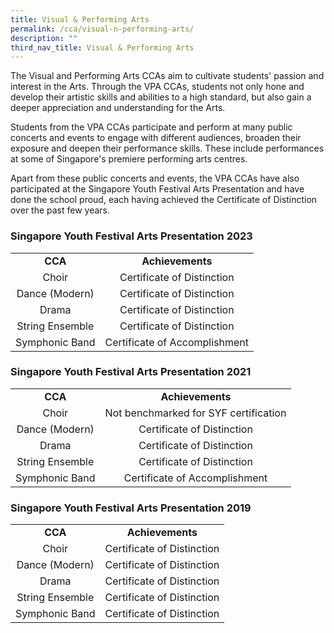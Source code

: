 ```yaml
---
title: Visual & Performing Arts
permalink: /cca/visual-n-performing-arts/
description: ""
third_nav_title: Visual & Performing Arts
---
```

<p>The Visual and Performing Arts CCAs aim to cultivate students' passion and interest in the Arts. Through the VPA CCAs, students not only hone and develop their artistic skills and abilities to a high standard, but also gain a deeper appreciation and understanding for the Arts.</p>
<p>Students from the VPA CCAs participate and perform at many public concerts and events to engage with different audiences, broaden their exposure and deepen their performance skills. These include performances at some of Singapore's premiere performing arts centres.</p>
<p>Apart from these public concerts and events, the VPA CCAs have also participated at the Singapore Youth Festival Arts Presentation and have done the school proud, each having achieved the Certificate of Distinction over the past few years.</p>
<h3>Singapore Youth Festival Arts Presentation 2023</h3>
<table>
<tbody>
<tr>
<td style="text-align: center;"><strong>CCA</strong></td>
<td style="text-align: center;"><strong>Achievements</strong></td>
</tr>
<tr>
<td style="text-align: center;">Choir</td>
<td style="text-align: center;">Certificate of Distinction</td>
</tr>
<tr>
<td style="text-align: center;">Dance (Modern)</td>
<td style="text-align: center;">Certificate of Distinction</td>
</tr>
<tr>
<td style="text-align: center;">Drama</td>
<td style="text-align: center;">Certificate of Distinction</td>
</tr>
<tr>
<td style="text-align: center;">String Ensemble</td>
<td style="text-align: center;">Certificate of Distinction</td>
</tr>
<tr>
<td style="text-align: center;">Symphonic Band</td>
<td style="text-align: center;">Certificate of Accomplishment</td>
</tr>
</tbody>
</table>
<h3>Singapore Youth Festival Arts Presentation 2021</h3>
<table>
<tbody>
<tr>
<td style="text-align: center;"><strong>CCA</strong></td>
<td style="text-align: center;"><strong>Achievements</strong></td>
</tr>
<tr>
<td style="text-align: center;">Choir</td>
<td style="text-align: center;">Not benchmarked for SYF certification</td>
</tr>
<tr>
<td style="text-align: center;">Dance (Modern)</td>
<td style="text-align: center;">Certificate of Distinction</td>
</tr>
<tr>
<td style="text-align: center;">Drama</td>
<td style="text-align: center;">Certificate of Distinction</td>
</tr>
<tr>
<td style="text-align: center;">String Ensemble</td>
<td style="text-align: center;">Certificate of Distinction</td>
</tr>
<tr>
<td style="text-align: center;">Symphonic Band</td>
<td style="text-align: center;">Certificate of Accomplishment</td>
</tr>
</tbody>
</table>
<h3>Singapore Youth Festival Arts Presentation 2019</h3>
<table>
<tbody>
<tr>
<td style="text-align: center;"><strong>CCA</strong></td>
<td style="text-align: center;"><strong>Achievements</strong></td>
</tr>
<tr>
<td style="text-align: center;">Choir</td>
<td style="text-align: center;">Certificate of Distinction</td>
</tr>
<tr>
<td style="text-align: center;">Dance (Modern)</td>
<td style="text-align: center;">Certificate of Distinction</td>
</tr>
<tr>
<td style="text-align: center;">Drama</td>
<td style="text-align: center;">Certificate of Distinction</td>
</tr>
<tr>
<td style="text-align: center;">String Ensemble</td>
<td style="text-align: center;">Certificate of Distinction</td>
</tr>
<tr>
<td style="text-align: center;">Symphonic Band</td>
<td style="text-align: center;">Certificate of Distinction</td>
</tr>
</tbody>
</table>